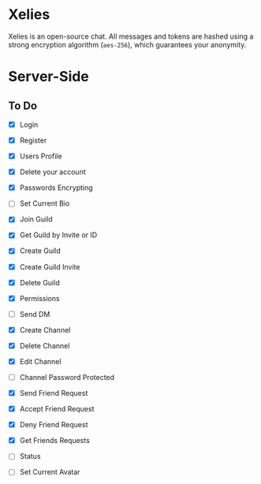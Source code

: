 # Xelies
Xelies is an open-source chat. All messages and tokens are hashed using a strong encryption algorithm (`aes-256`), which guarantees your anonymity.

# Server-Side

## To Do

- [X] Login
- [X] Register
- [X] Users Profile
- [X] Delete your account
- [X] Passwords Encrypting
- [ ] Set Current Bio
- [X] Join Guild
- [X] Get Guild by Invite or ID
- [X] Create Guild
- [X] Create Guild Invite
- [X] Delete Guild
- [X] Permissions
- [ ] Send DM 
- [X] Create Channel
- [X] Delete Channel
- [X] Edit Channel
- [ ] Channel Password Protected
- [X] Send Friend Request
- [X] Accept Friend Request
- [X] Deny Friend Request
- [X] Get Friends Requests
- [ ] Status
- [ ] Set Current Avatar



